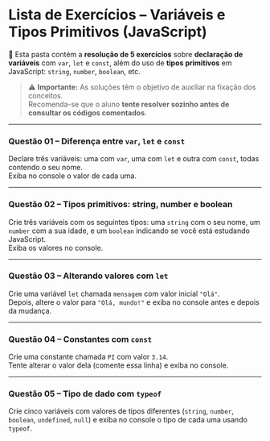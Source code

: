 # Lista de Exercícios – Variáveis e Tipos Primitivos (JavaScript)

📁 Esta pasta contém a **resolução de 5 exercícios** sobre **declaração de variáveis** com `var`, `let` e `const`, além do uso de **tipos primitivos** em JavaScript: `string`, `number`, `boolean`, etc.

> ⚠️ **Importante:** As soluções têm o objetivo de auxiliar na fixação dos conceitos.  
> Recomenda-se que o aluno **tente resolver sozinho antes de consultar os códigos comentados**.

---

### Questão 01 – Diferença entre `var`, `let` e `const`

Declare três variáveis: uma com `var`, uma com `let` e outra com `const`, todas contendo o seu nome.  
Exiba no console o valor de cada uma.

---

### Questão 02 – Tipos primitivos: string, number e boolean

Crie três variáveis com os seguintes tipos: uma `string` com o seu nome, um `number` com a sua idade, e um `boolean` indicando se você está estudando JavaScript.  
Exiba os valores no console.

---

### Questão 03 – Alterando valores com `let`

Crie uma variável `let` chamada `mensagem` com valor inicial `"Olá"`.  
Depois, altere o valor para `"Olá, mundo!"` e exiba no console antes e depois da mudança.

---

### Questão 04 – Constantes com `const`

Crie uma constante chamada `PI` com valor `3.14`.  
Tente alterar o valor dela (comente essa linha) e exiba no console.

---

### Questão 05 – Tipo de dado com `typeof`

Crie cinco variáveis com valores de tipos diferentes (`string`, `number`, `boolean`, `undefined`, `null`) e exiba no console o tipo de cada uma usando `typeof`.
